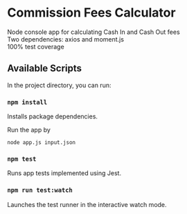 # Commission Fees Calculator
Node console app for calculating Cash In and Cash Out fees<br />
Two dependencies: axios and moment.js<br />
100% test coverage<br />

## Available Scripts

In the project directory, you can run:

### `npm install`
Installs package dependencies.

Run the app by 
```
node app.js input.json
```

### `npm test`
Runs app tests implemented using Jest.<br />

### `npm run test:watch`

Launches the test runner in the interactive watch mode.<br />
